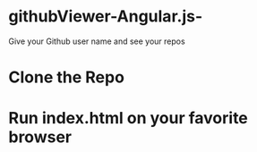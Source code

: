 # githubViewer-Angular.js-
Give your Github user name and see your repos

# Clone the Repo
# Run index.html on your favorite browser
